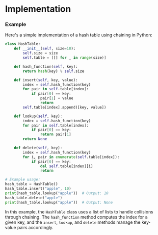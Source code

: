 # Implementation

### Example

Here's a simple implementation of a hash table using chaining in Python:

```python
class HashTable:
    def __init__(self, size=10):
        self.size = size
        self.table = [[] for _ in range(size)]

    def hash_function(self, key):
        return hash(key) % self.size

    def insert(self, key, value):
        index = self.hash_function(key)
        for pair in self.table[index]:
            if pair[0] == key:
                pair[1] = value
                return
        self.table[index].append([key, value])

    def lookup(self, key):
        index = self.hash_function(key)
        for pair in self.table[index]:
            if pair[0] == key:
                return pair[1]
        return None

    def delete(self, key):
        index = self.hash_function(key)
        for i, pair in enumerate(self.table[index]):
            if pair[0] == key:
                del self.table[index][i]
                return

# Example usage:
hash_table = HashTable()
hash_table.insert("apple", 10)
print(hash_table.lookup("apple"))  # Output: 10
hash_table.delete("apple")
print(hash_table.lookup("apple"))  # Output: None
```

In this example, the `HashTable` class uses a list of lists to handle collisions through chaining. The `hash_function` method computes the index for a given key, and the `insert`, `lookup`, and `delete` methods manage the key-value pairs accordingly.
